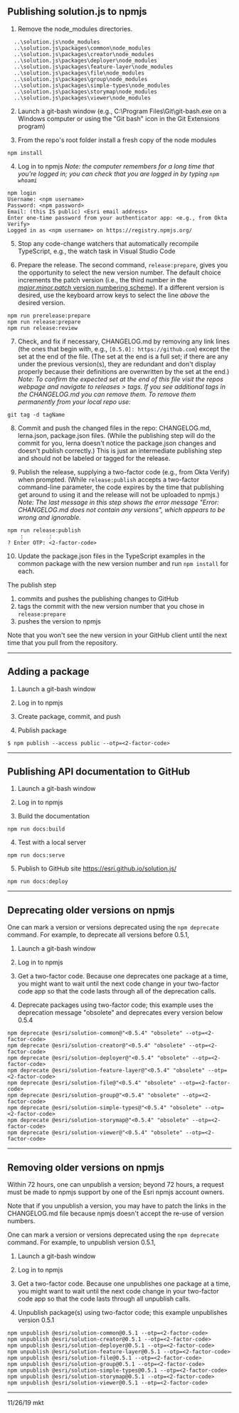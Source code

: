## Publishing solution.js to npmjs

1. Remove the node_modules directories.
```
  ..\solution.js\node_modules
  ..\solution.js\packages\common\node_modules
  ..\solution.js\packages\creator\node_modules
  ..\solution.js\packages\deployer\node_modules
  ..\solution.js\packages\feature-layer\node_modules
  ..\solution.js\packages\file\node_modules
  ..\solution.js\packages\group\node_modules
  ..\solution.js\packages\simple-types\node_modules
  ..\solution.js\packages\storymap\node_modules
  ..\solution.js\packages\viewer\node_modules
 ```

2. Launch a git-bash window (e.g., C:\Program Files\Git\git-bash.exe on a Windows computer or using the "Git bash" icon in the Git Extensions program)

3. From the repo's root folder install a fresh copy of the node modules
```
npm install
```

4. Log in to npmjs
*Note: the computer remembers for a long time that you're logged in; you can check that you are logged in by typing `npm whoami`*
```
npm login
Username: <npm username>
Password: <npm password>
Email: (this IS public) <Esri email address>
Enter one-time password from your authenticator app: <e.g., from Okta Verify>
Logged in as <npm username> on https://registry.npmjs.org/
```

5. Stop any code-change watchers that automatically recompile TypeScript, e.g., the watch task in Visual Studio Code

6. Prepare the release.
The second command, `release:prepare`, gives you the opportunity to select the new version number. The default choice increments the patch version (i.e., the third number in the [*major.minor.patch* version numbering scheme](https://semver.org/)). If a different version is desired, use the keyboard arrow keys to select the line *above* the desired version.
```
npm run prerelease:prepare
npm run release:prepare
npm run release:review
```

7. Check, and fix if necessary, CHANGELOG.md by removing any link lines (the ones that begin with, e.g., `[0.5.0]: https://github.com`) except the set at the end of the file. (The set at the end is a full set; if there are any under the previous version(s), they are redundant and don't display properly because their definitions are overwritten by the set at the end.)
*Note: To confirm the expected set at the end of this file visit the repos webpage and navigate to releases > tags. If you see additional tags in the CHANGELOG.md you can remove them. To remove them permanently from your local repo use:*
```
git tag -d tagName
```

8. Commit and push the changed files in the repo: CHANGELOG.md, lerna.json, package.json files. (While the publishing step will do the commit for you, lerna doesn't notice the package.json changes and doesn't publish correctly.) This is just an intermediate publishing step and should not be labeled or tagged for the release.

9. Publish the release, supplying a two-factor code (e.g., from Okta Verify) when prompted. (While `release:publish` accepts a two-factor command-line parameter, the code expires by the time that publishing get around to using it and the release will not be uploaded to npmjs.)
*Note: The last message in this step shows the error message "Error: CHANGELOG.md does not contain any versions", which appears to be wrong and ignorable.*
```
npm run release:publish
    :        :
? Enter OTP: <2-factor-code>
```

10. Update the package.json files in the TypeScript examples in the common package with the new version number and run `npm install` for each.

The publish step
1. commits and pushes the publishing changes to GitHub
2. tags the commit with the new version number that you chose in `release:prepare`
3. pushes the version to npmjs

Note that you won't see the new version in your GitHub client until the next time that you pull from the repository.

---

## Adding a package

1. Launch a git-bash window

2. Log in to npmjs

3. Create package, commit, and push

4. Publish package
```
$ npm publish --access public --otp=<2-factor-code>
```

---

## Publishing API documentation to GitHub

1. Launch a git-bash window

2. Log in to npmjs

3. Build the documentation
```
npm run docs:build
```

4. Test with a local server
```
npm run docs:serve
```

5. Publish to GitHub site https://esri.github.io/solution.js/
```
npm run docs:deploy
```

---

## Deprecating older versions on npmjs

One can mark a version or versions deprecated using the `npm deprecate` command. For example, to deprecate all versions before 0.5.1,

1. Launch a git-bash window

2. Log in to npmjs

3. Get a two-factor code. Because one deprecates one package at a time, you might want to wait until the next code change in your two-factor code app so that the code lasts through all of the deprecation calls.

4. Deprecate packages using two-factor code; this example uses the deprecation message "obsolete" and deprecates every version below 0.5.4
```
npm deprecate @esri/solution-common@"<0.5.4" "obsolete" --otp=<2-factor-code>
npm deprecate @esri/solution-creator@"<0.5.4" "obsolete" --otp=<2-factor-code>
npm deprecate @esri/solution-deployer@"<0.5.4" "obsolete" --otp=<2-factor-code>
npm deprecate @esri/solution-feature-layer@"<0.5.4" "obsolete" --otp=<2-factor-code>
npm deprecate @esri/solution-file@"<0.5.4" "obsolete" --otp=<2-factor-code>
npm deprecate @esri/solution-group@"<0.5.4" "obsolete" --otp=<2-factor-code>
npm deprecate @esri/solution-simple-types@"<0.5.4" "obsolete" --otp=<2-factor-code>
npm deprecate @esri/solution-storymap@"<0.5.4" "obsolete" --otp=<2-factor-code>
npm deprecate @esri/solution-viewer@"<0.5.4" "obsolete" --otp=<2-factor-code>
```

---

## Removing older versions on npmjs

Within 72 hours, one can unpublish a version; beyond 72 hours, a request must be made to npmjs support by one of the Esri npmjs account owners.

Note that if you unpublish a version, you may have to patch the links in the CHANGELOG.md file because npmjs doesn't accept the re-use of version numbers.

One can mark a version or versions deprecated using the `npm deprecate` command. For example, to unpublish version 0.5.1,

1. Launch a git-bash window

2. Log in to npmjs

3. Get a two-factor code. Because one unpublishes one package at a time, you might want to wait until the next code change in your two-factor code app so that the code lasts through all unpublish calls.

4. Unpublish package(s) using two-factor code; this example unpublishes version 0.5.1
```
npm unpublish @esri/solution-common@0.5.1 --otp=<2-factor-code>
npm unpublish @esri/solution-creator@0.5.1 --otp=<2-factor-code>
npm unpublish @esri/solution-deployer@0.5.1 --otp=<2-factor-code>
npm unpublish @esri/solution-feature-layer@0.5.1 --otp=<2-factor-code>
npm unpublish @esri/solution-file@0.5.1 --otp=<2-factor-code>
npm unpublish @esri/solution-group@0.5.1 --otp=<2-factor-code>
npm unpublish @esri/solution-simple-types@0.5.1 --otp=<2-factor-code>
npm unpublish @esri/solution-storymap@0.5.1 --otp=<2-factor-code>
npm unpublish @esri/solution-viewer@0.5.1 --otp=<2-factor-code>
```

---
11/26/19 mkt
